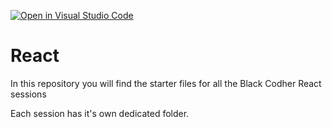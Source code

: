 [![Open in Visual Studio Code](https://classroom.github.com/assets/open-in-vscode-f059dc9a6f8d3a56e377f745f24479a46679e63a5d9fe6f495e02850cd0d8118.svg)](https://classroom.github.com/online_ide?assignment_repo_id=7018778&assignment_repo_type=AssignmentRepo)
# React

In this repository you will find the starter files for all the Black Codher React sessions

Each session has it's own dedicated folder.